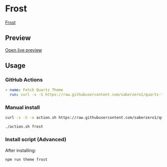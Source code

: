 # Frost

[Frost](https://www.drkpxl.com)

## Preview

[Open live preview](https://quartz-themes.github.io/frost/)

## Usage

### GitHub Actions

```yaml
- name: Fetch Quartz Theme
  run: curl -s -S https://raw.githubusercontent.com/saberzero1/quartz-themes/master/action.sh | bash -s -- frost
```

### Manual install

```bash
curl -s -S -o action.sh https://raw.githubusercontent.com/saberzero1/quartz-themes/master/action.sh

./action.sh frost
```

### Install script (Advanced)

After installing:

```bash
npm run theme frost
```
